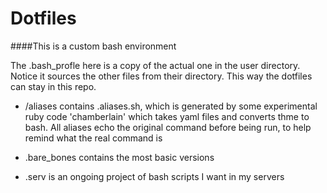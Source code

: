 Dotfiles
========

####This is a custom bash environment

The .bash_profle here is a copy of the actual one in the user directory. Notice it sources the other files from their directory. This way the dotfiles can stay in this repo.


- /aliases contains .aliases.sh, which is generated by some experimental ruby code 'chamberlain' which takes yaml files and converts thme to bash. All aliases echo the original command before being run, to help remind what the real command is

- .bare_bones contains the most basic versions

- .serv is an ongoing project of bash scripts I want in my servers
